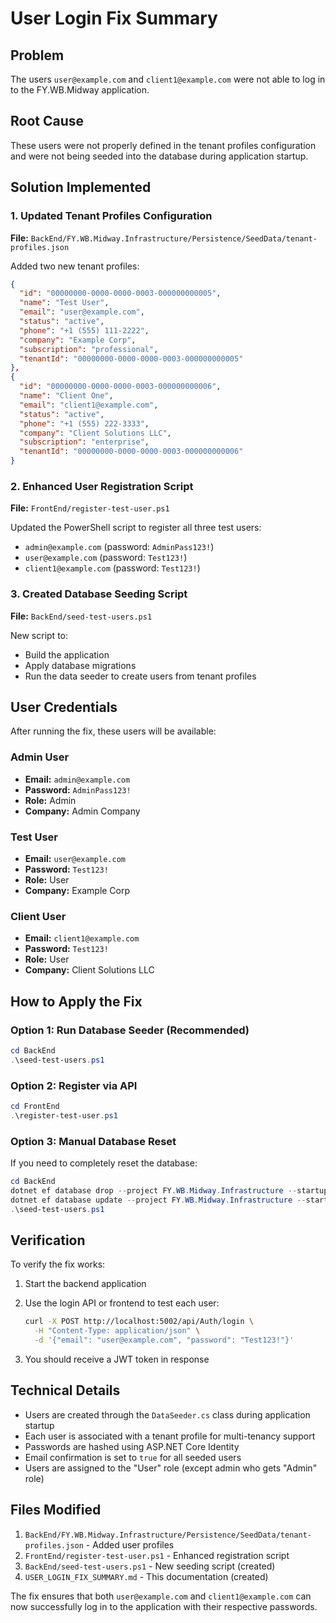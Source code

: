 # User Login Fix Summary

## Problem
The users `user@example.com` and `client1@example.com` were not able to log in to the FY.WB.Midway application.

## Root Cause
These users were not properly defined in the tenant profiles configuration and were not being seeded into the database during application startup.

## Solution Implemented

### 1. Updated Tenant Profiles Configuration
**File:** `BackEnd/FY.WB.Midway.Infrastructure/Persistence/SeedData/tenant-profiles.json`

Added two new tenant profiles:

```json
{
  "id": "00000000-0000-0000-0003-000000000005",
  "name": "Test User",
  "email": "user@example.com",
  "status": "active",
  "phone": "+1 (555) 111-2222",
  "company": "Example Corp",
  "subscription": "professional",
  "tenantId": "00000000-0000-0000-0003-000000000005"
},
{
  "id": "00000000-0000-0000-0003-000000000006",
  "name": "Client One",
  "email": "client1@example.com",
  "status": "active",
  "phone": "+1 (555) 222-3333",
  "company": "Client Solutions LLC",
  "subscription": "enterprise",
  "tenantId": "00000000-0000-0000-0003-000000000006"
}
```

### 2. Enhanced User Registration Script
**File:** `FrontEnd/register-test-user.ps1`

Updated the PowerShell script to register all three test users:
- `admin@example.com` (password: `AdminPass123!`)
- `user@example.com` (password: `Test123!`)
- `client1@example.com` (password: `Test123!`)

### 3. Created Database Seeding Script
**File:** `BackEnd/seed-test-users.ps1`

New script to:
- Build the application
- Apply database migrations
- Run the data seeder to create users from tenant profiles

## User Credentials

After running the fix, these users will be available:

### Admin User
- **Email:** `admin@example.com`
- **Password:** `AdminPass123!`
- **Role:** Admin
- **Company:** Admin Company

### Test User
- **Email:** `user@example.com`
- **Password:** `Test123!`
- **Role:** User
- **Company:** Example Corp

### Client User
- **Email:** `client1@example.com`
- **Password:** `Test123!`
- **Role:** User
- **Company:** Client Solutions LLC

## How to Apply the Fix

### Option 1: Run Database Seeder (Recommended)
```powershell
cd BackEnd
.\seed-test-users.ps1
```

### Option 2: Register via API
```powershell
cd FrontEnd
.\register-test-user.ps1
```

### Option 3: Manual Database Reset
If you need to completely reset the database:
```powershell
cd BackEnd
dotnet ef database drop --project FY.WB.Midway.Infrastructure --startup-project FY.WB.Midway
dotnet ef database update --project FY.WB.Midway.Infrastructure --startup-project FY.WB.Midway
.\seed-test-users.ps1
```

## Verification

To verify the fix works:

1. Start the backend application
2. Use the login API or frontend to test each user:
   ```bash
   curl -X POST http://localhost:5002/api/Auth/login \
     -H "Content-Type: application/json" \
     -d '{"email": "user@example.com", "password": "Test123!"}'
   ```

3. You should receive a JWT token in response

## Technical Details

- Users are created through the `DataSeeder.cs` class during application startup
- Each user is associated with a tenant profile for multi-tenancy support
- Passwords are hashed using ASP.NET Core Identity
- Email confirmation is set to `true` for all seeded users
- Users are assigned to the "User" role (except admin who gets "Admin" role)

## Files Modified

1. `BackEnd/FY.WB.Midway.Infrastructure/Persistence/SeedData/tenant-profiles.json` - Added user profiles
2. `FrontEnd/register-test-user.ps1` - Enhanced registration script
3. `BackEnd/seed-test-users.ps1` - New seeding script (created)
4. `USER_LOGIN_FIX_SUMMARY.md` - This documentation (created)

The fix ensures that both `user@example.com` and `client1@example.com` can now successfully log in to the application with their respective passwords.

